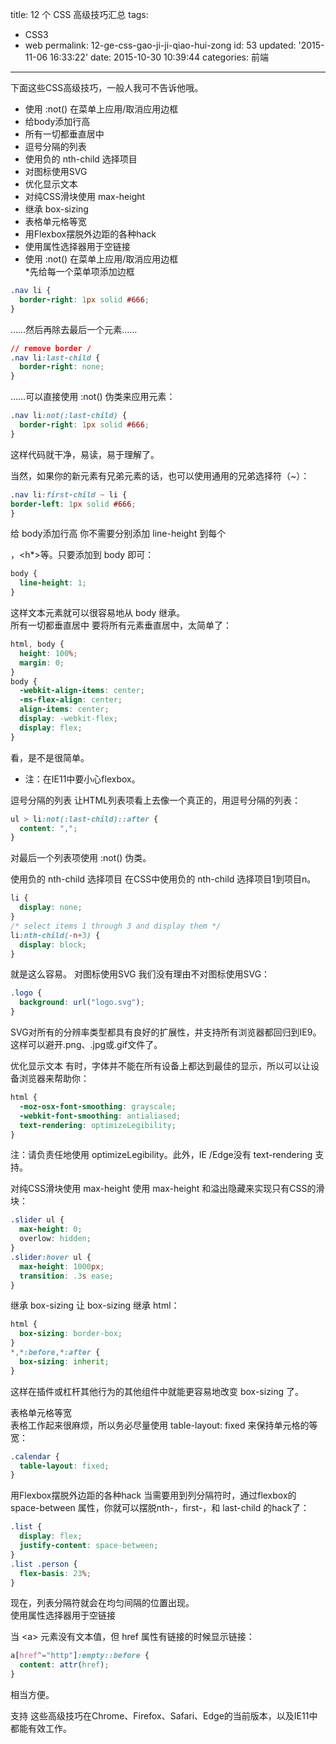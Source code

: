 title: 12 个 CSS 高级技巧汇总
tags: 
  - CSS3
  - web
permalink: 12-ge-css-gao-ji-ji-qiao-hui-zong
id: 53
updated: '2015-11-06 16:33:22'
date: 2015-10-30 10:39:44
categories: 前端
---

下面这些CSS高级技巧，一般人我可不告诉他哦。

* 使用 :not() 在菜单上应用/取消应用边框  
* 给body添加行高  
* 所有一切都垂直居中  
* 逗号分隔的列表  
* 使用负的 nth-child 选择项目  
* 对图标使用SVG  
* 优化显示文本  
* 对纯CSS滑块使用 max-height  
* 继承 box-sizing  
* 表格单元格等宽  
* 用Flexbox摆脱外边距的各种hack  
* 使用属性选择器用于空链接  
* 使用 :not() 在菜单上应用/取消应用边框  
*先给每一个菜单项添加边框  
<!--more-->
```css
.nav li {
  border-right: 1px solid #666;
}
```

……然后再除去最后一个元素……  
```css
// remove border /  
.nav li:last-child {
  border-right: none;
} 
```


……可以直接使用 :not() 伪类来应用元素：  
```css
.nav li:not(:last-child) {
  border-right: 1px solid #666;
}  
```
这样代码就干净，易读，易于理解了。

当然，如果你的新元素有兄弟元素的话，也可以使用通用的兄弟选择符（~）：
```css
.nav li:first-child ~ li {  
border-left: 1px solid #666;
}  
```  
给 body添加行高
你不需要分别添加 line-height 到每个 <p>，<h*>等。只要添加到 body 即可：
```css
body {
  line-height: 1;
}
```
这样文本元素就可以很容易地从 body 继承。  
所有一切都垂直居中
要将所有元素垂直居中，太简单了：
```css
html, body {
  height: 100%;
  margin: 0;
}
body {
  -webkit-align-items: center;  
  -ms-flex-align: center;  
  align-items: center;
  display: -webkit-flex;
  display: flex;
}
```
看，是不是很简单。

* 注：在IE11中要小心flexbox。

逗号分隔的列表
让HTML列表项看上去像一个真正的，用逗号分隔的列表：
```css
ul > li:not(:last-child)::after {
  content: ",";
}
```
对最后一个列表项使用 :not() 伪类。

使用负的 nth-child 选择项目
在CSS中使用负的 nth-child 选择项目1到项目n。
```css
li {
  display: none;
}
/* select items 1 through 3 and display them */
li:nth-child(-n+3) {
  display: block;
}
```
就是这么容易。
对图标使用SVG
我们没有理由不对图标使用SVG：
```css
.logo {
  background: url("logo.svg");
}
```
SVG对所有的分辨率类型都具有良好的扩展性，并支持所有浏览器都回归到IE9。这样可以避开.png、.jpg或.gif文件了。

优化显示文本
有时，字体并不能在所有设备上都达到最佳的显示，所以可以让设备浏览器来帮助你：
```css
html {
  -moz-osx-font-smoothing: grayscale;
  -webkit-font-smoothing: antialiased;
  text-rendering: optimizeLegibility;
}
```
注：请负责任地使用 optimizeLegibility。此外，IE /Edge没有 text-rendering 支持。

对纯CSS滑块使用 max-height
使用 max-height 和溢出隐藏来实现只有CSS的滑块：
```css
.slider ul {
  max-height: 0;
  overlow: hidden;
}
.slider:hover ul {
  max-height: 1000px;
  transition: .3s ease;
}
```
继承 box-sizing
让 box-sizing 继承 html：
```css
html {
  box-sizing: border-box;
}
*,*:before,*:after {
  box-sizing: inherit;
}
```
这样在插件或杠杆其他行为的其他组件中就能更容易地改变 box-sizing 了。

表格单元格等宽  
表格工作起来很麻烦，所以务必尽量使用 table-layout: fixed 来保持单元格的等宽：
```css
.calendar {
  table-layout: fixed;
}
```
用Flexbox摆脱外边距的各种hack
当需要用到列分隔符时，通过flexbox的 space-between 属性，你就可以摆脱nth-，first-，和 last-child 的hack了：
```css
.list {
  display: flex;
  justify-content: space-between;
}
.list .person {
  flex-basis: 23%;
}
```
现在，列表分隔符就会在均匀间隔的位置出现。  
使用属性选择器用于空链接  

当 &lt;a&gt; 元素没有文本值，但 href 属性有链接的时候显示链接：
```css
a[href^="http"]:empty::before {
  content: attr(href);
}
```
相当方便。

支持
这些高级技巧在Chrome、Firefox、Safari、Edge的当前版本，以及IE11中都能有效工作。